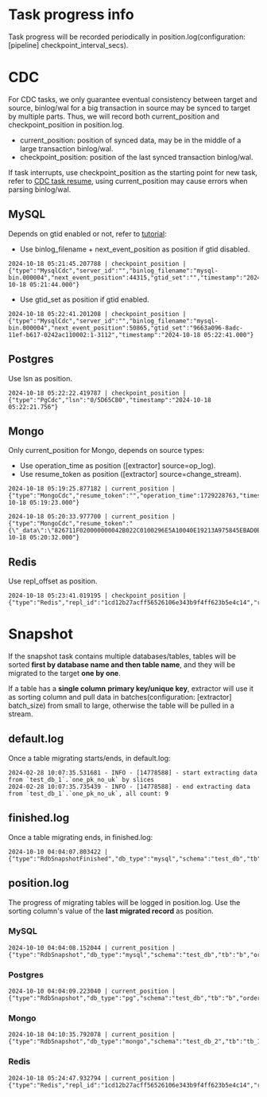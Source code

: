 # Task progress info

Task progress will be recorded periodically in position.log(configuration: [pipeline] checkpoint_interval_secs).

# CDC

For CDC tasks, we only guarantee eventual consistency between target and source, binlog/wal for a big transaction in source may be synced to target by multiple parts. Thus, we will record both current_position and checkpoint_position in position.log.

- current_position: position of synced data, may be in the middle of a large transaction binlog/wal.
- checkpoint_position: position of the last synced transaction binlog/wal.

If task interrupts, use checkpoint_position as the starting point for new task, refer to [CDC task resume](./cdc/resume.md), using current_position may cause errors when parsing binlog/wal.

## MySQL

Depends on gtid enabled or not, refer to [tutorial](./tutorial/mysql_to_mysql.md):

- Use binlog_filename + next_event_position as position if gtid disabled.

```
2024-10-18 05:21:45.207788 | checkpoint_position | {"type":"MysqlCdc","server_id":"","binlog_filename":"mysql-bin.000004","next_event_position":44315,"gtid_set":"","timestamp":"2024-10-18 05:21:44.000"}
```

- Use gtid_set as position if gtid enabled.
```
2024-10-18 05:22:41.201208 | checkpoint_position | {"type":"MysqlCdc","server_id":"","binlog_filename":"mysql-bin.000004","next_event_position":50865,"gtid_set":"9663a096-8adc-11ef-b617-0242ac110002:1-3112","timestamp":"2024-10-18 05:22:41.000"}
```

## Postgres

Use lsn as position.

```
2024-10-18 05:22:22.419787 | checkpoint_position | {"type":"PgCdc","lsn":"0/5D65CB0","timestamp":"2024-10-18 05:22:21.756"}
```

## Mongo

Only current_position for Mongo, depends on source types:

- Use operation_time as position ([extractor] source=op_log).
- Use resume_token as position ([extractor] source=change_stream).

```
2024-10-18 05:19:25.877182 | current_position | {"type":"MongoCdc","resume_token":"","operation_time":1729228763,"timestamp":"2024-10-18 05:19:23.000"}
```

```
2024-10-18 05:20:33.977700 | current_position | {"type":"MongoCdc","resume_token":"{\"_data\":\"826711F020000000042B022C0100296E5A10040E19213A975845EBAD0B8384EAE1DA1C46645F696400646711F01A88DC948E321DEC2A0004\"}","operation_time":1729228832,"timestamp":"2024-10-18 05:20:32.000"}
```


## Redis

Use repl_offset as position.

```
2024-10-18 05:23:41.019195 | checkpoint_position | {"type":"Redis","repl_id":"1cd12b27acff56526106e343b9f4ff623b5e4c14","repl_port":10008,"repl_offset":2056,"now_db_id":0,"timestamp":""}
```

# Snapshot

If the snapshot task contains multiple databases/tables, tables will be sorted **first by database name and then table name**, and they will be migrated to the target **one by one**.

If a table has a **single column** **primary key/unique key**, extractor will use it as sorting column and pull data in batches(configuration: [extractor] batch_size) from small to large, otherwise the table will be pulled in a stream.

## default.log

Once a table migrating starts/ends, in default.log:

```
2024-02-28 10:07:35.531681 - INFO - [14778588] - start extracting data from `test_db_1`.`one_pk_no_uk` by slices
2024-02-28 10:07:35.735439 - INFO - [14778588] - end extracting data from `test_db_1`.`one_pk_no_uk`, all count: 9
```

## finished.log

Once a table migrating ends, in finished.log:

```
2024-10-10 04:04:07.803422 | {"type":"RdbSnapshotFinished","db_type":"mysql","schema":"test_db","tb":"a"}
```

## position.log

The progress of migrating tables will be logged in position.log.
Use the sorting column's value of the **last migrated record** as position.

### MySQL

```
2024-10-10 04:04:08.152044 | current_position | {"type":"RdbSnapshot","db_type":"mysql","schema":"test_db","tb":"b","order_col":"id","value":"6"}
```

### Postgres

```
2024-10-10 04:04:09.223040 | current_position | {"type":"RdbSnapshot","db_type":"pg","schema":"test_db","tb":"b","order_col":"id","value":"6"}
```

### Mongo

```
2024-10-18 04:10:35.792078 | current_position | {"type":"RdbSnapshot","db_type":"mongo","schema":"test_db_2","tb":"tb_1","order_col":"_id","value":"6711dfb9643426296f0cb93d"}
```

### Redis
```
2024-10-18 05:24:47.932794 | current_position | {"type":"Redis","repl_id":"1cd12b27acff56526106e343b9f4ff623b5e4c14","repl_port":10008,"repl_offset":5103,"now_db_id":0,"timestamp":""}
```